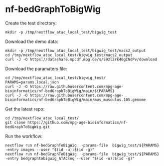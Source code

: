 # nf-bedGraphToBigWig

Create the test directory:
```
mkdir -p /tmp/nextflow_atac_local_test/bigwig_test
```

Download the demo data:
```
mkdir -p /tmp/nextflow_atac_local_test/bigwig_test/macs2_output
cd /tmp/nextflow_atac_local_test/bigwig_test/macs2_output
curl -J -O https://datashare.mpcdf.mpg.de/s/S92l2rk46gINdPv/download
```

Download the paramaters file:
```
cd /tmp/nextflow_atac_local_test/bigwig_test/
PARAMS=params.local.json
curl -J -O https://raw.githubusercontent.com/mpg-age-bioinformatics/nf-bedGraphToBigWig/main/${PARAMS}
curl -J -O https://raw.githubusercontent.com/mpg-age-bioinformatics/nf-bedGraphToBigWig/main/mus_musculus.105.genome
```

Get the latest repo:
```
cd /tmp/nextflow_atac_local_test/
git clone https://github.com/mpg-age-bioinformatics/nf-bedGraphToBigWig.git
```

Run the workflow:
```
nextflow run nf-bedGraphToBigWig  -params-file  bigwig_test/${PARAMS} -entry images --user "$(id -u):$(id -g)"
nextflow run nf-bedGraphToBigWig  -params-file  bigwig_test/${PARAMS} -entry bedgraphtobigwig_ATACseq --user "$(id -u):$(id -g)"
```